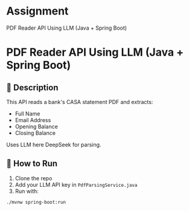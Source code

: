 # Assignment
PDF Reader API Using LLM (Java + Spring Boot)
# PDF Reader API Using LLM (Java + Spring Boot)

## 📄 Description
This API reads a bank's CASA statement PDF and extracts:
- Full Name
- Email Address
- Opening Balance
- Closing Balance

Uses LLM here DeepSeek for parsing.

## 🚀 How to Run

1. Clone the repo
2. Add your LLM API key in `PdfParsingService.java`
3. Run with:
```bash
./mvnw spring-boot:run
